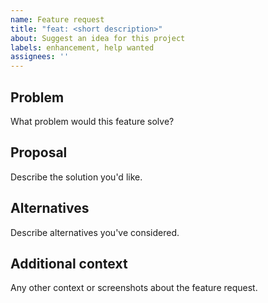 ```yaml
---
name: Feature request
title: "feat: <short description>"
about: Suggest an idea for this project
labels: enhancement, help wanted
assignees: ''
---
```


## Problem
What problem would this feature solve?

## Proposal
Describe the solution you'd like.

## Alternatives
Describe alternatives you've considered.

## Additional context
Any other context or screenshots about the feature request.

